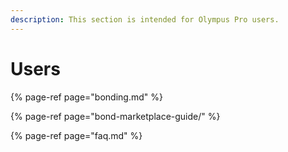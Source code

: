 ```yaml
---
description: This section is intended for Olympus Pro users.
---
```


# Users

{% page-ref page="bonding.md" %}

{% page-ref page="bond-marketplace-guide/" %}

{% page-ref page="faq.md" %}

